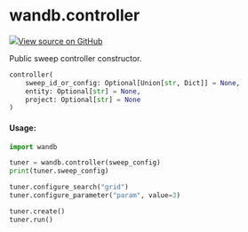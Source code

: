 # wandb.controller

[![](https://www.tensorflow.org/images/GitHub-Mark-32px.png)View source on GitHub](https://www.github.com/wandb/client/tree/v0.12.7/wandb/sdk/wandb\_sweep.py#L112-L133)

Public sweep controller constructor.

```python
controller(
    sweep_id_or_config: Optional[Union[str, Dict]] = None,
    entity: Optional[str] = None,
    project: Optional[str] = None
)
```

#### Usage:

```python
import wandb

tuner = wandb.controller(sweep_config)
print(tuner.sweep_config)

tuner.configure_search("grid")
tuner.configure_parameter("param", value=3)

tuner.create()
tuner.run()
```
